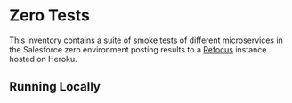 # Zero Tests
This inventory contains a suite of smoke tests of different microservices in the Salesforce zero environment posting results to a [Refocus](https://github.com/salesforce/refocus) instance hosted on Heroku. 

## Running Locally